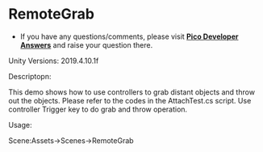 # RemoteGrab

- If you have any questions/comments, please visit [**Pico Developer Answers**](https://devanswers.pico-interactive.com/) and raise your question there.

Unity Versions:
2019.4.10.1f

Descriptopn:

This demo shows how to use controllers to grab distant objects and throw out the objects. Please refer to the codes in the AttachTest.cs script.
Use controller Trigger key to do grab and throw operation. 

Usage: 

Scene:Assets->Scenes->RemoteGrab
